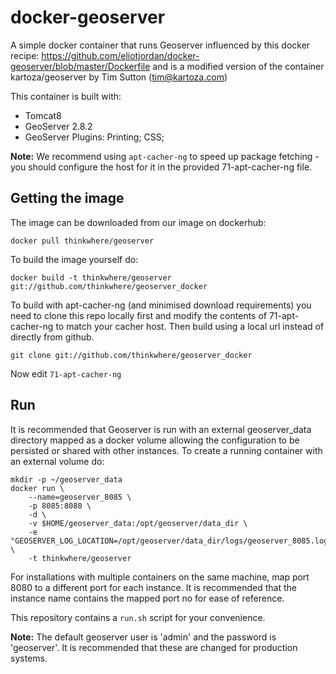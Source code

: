 # docker-geoserver

A simple docker container that runs Geoserver influenced by this docker
recipe: https://github.com/eliotjordan/docker-geoserver/blob/master/Dockerfile
and is a modified version of the container kartoza/geoserver by Tim Sutton (tim@kartoza.com)

This container is built with:
* Tomcat8
* GeoServer 2.8.2
* GeoServer Plugins:  Printing; CSS;

**Note:** We recommend using ``apt-cacher-ng`` to speed up package fetching -
you should configure the host for it in the provided 71-apt-cacher-ng file.

## Getting the image

The image can be downloaded from our image on dockerhub:


```
docker pull thinkwhere/geoserver
```

To build the image yourself do:

```
docker build -t thinkwhere/geoserver git://github.com/thinkwhere/geoserver_docker
```

To build with apt-cacher-ng (and minimised download requirements) you need to
clone this repo locally first and modify the contents of 71-apt-cacher-ng to
match your cacher host. Then build using a local url instead of directly from
github.

```
git clone git://github.com/thinkwhere/geoserver_docker
```
Now edit ``71-apt-cacher-ng`` 


## Run

It is recommended that Geoserver is run with an external geoserver_data directory mapped as a docker volume
allowing the configuration to be persisted or shared with other instances. To create a running container 
with an external volume do:

```
mkdir -p ~/geoserver_data
docker run \
	--name=geoserver_8085 \
	-p 8085:8080 \
	-d \
	-v $HOME/geoserver_data:/opt/geoserver/data_dir \
	-e "GEOSERVER_LOG_LOCATION=/opt/geoserver/data_dir/logs/geoserver_8085.log" \
	-t thinkwhere/geoserver
```

For installations with multiple containers on the same machine, map port 8080 to a different port for each
instance.  It is recommended that the instance name contains the mapped port no for ease of reference.

This repository contains a ``run.sh`` script for your convenience.

**Note:** The default geoserver user is 'admin' and the password is 'geoserver'.
It is recommended that these are changed for production systems.

